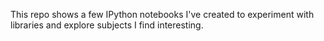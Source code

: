 
This repo shows a few IPython notebooks I've created to experiment with libraries and explore subjects I find interesting.
